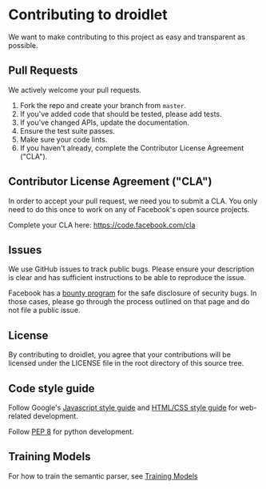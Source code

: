 # Contributing to droidlet
We want to make contributing to this project as easy and transparent as
possible.

## Pull Requests
We actively welcome your pull requests.

1. Fork the repo and create your branch from `master`.
2. If you've added code that should be tested, please add tests.
3. If you've changed APIs, update the documentation.
4. Ensure the test suite passes.
5. Make sure your code lints.
6. If you haven't already, complete the Contributor License Agreement ("CLA").

## Contributor License Agreement ("CLA")
In order to accept your pull request, we need you to submit a CLA. You only need
to do this once to work on any of Facebook's open source projects.

Complete your CLA here: <https://code.facebook.com/cla>

## Issues
We use GitHub issues to track public bugs. Please ensure your description is
clear and has sufficient instructions to be able to reproduce the issue.

Facebook has a [bounty program](https://www.facebook.com/whitehat/) for the safe
disclosure of security bugs. In those cases, please go through the process
outlined on that page and do not file a public issue.

## License
By contributing to droidlet, you agree that your contributions will be licensed
under the LICENSE file in the root directory of this source tree.

## Code style guide

Follow Google's [Javascript style guide](https://google.github.io/styleguide/javascriptguide.xml) and [HTML/CSS style guide](https://google.github.io/styleguide/htmlcssguide.html) for web-related development.

Follow [PEP 8](https://www.python.org/dev/peps/pep-0008/) for python development.

## Training Models
For how to train the semantic parser, see [Training Models](droidlet/perception/semantic_parsing_model/ttad/README.md)